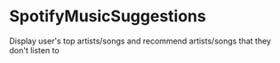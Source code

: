 # SpotifyMusicSuggestions
Display user's top artists/songs and recommend artists/songs that they don't listen to
